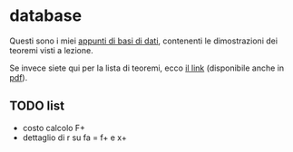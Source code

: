 # database

Questi sono i miei [appunti di basi di dati](https://ph04.github.io/database/html/index.html), contenenti le dimostrazioni dei teoremi visti a lezione.

Se invece siete qui per la lista di teoremi, ecco [il link](https://ph04.github.io/database/html/everything.html) (disponibile anche in [pdf](https://raw.githubusercontent.com/ph04/database/main/everything.pdf)).

## TODO list

- costo calcolo F+
- dettaglio di r su fa = f+ e x+
